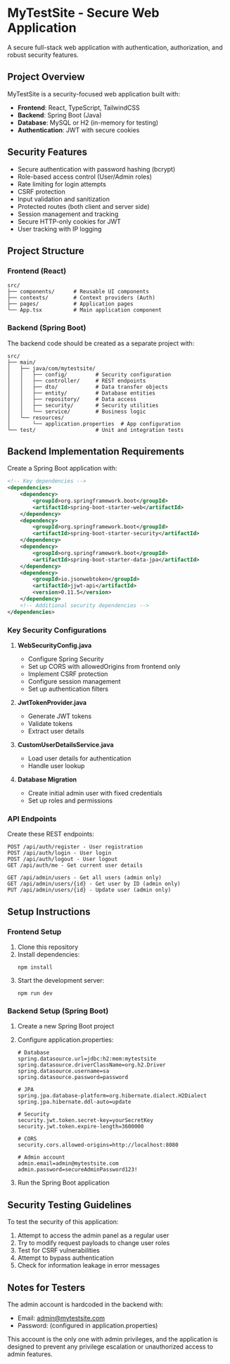 
# MyTestSite - Secure Web Application

A secure full-stack web application with authentication, authorization, and robust security features.

## Project Overview

MyTestSite is a security-focused web application built with:

- **Frontend**: React, TypeScript, TailwindCSS
- **Backend**: Spring Boot (Java)
- **Database**: MySQL or H2 (in-memory for testing)
- **Authentication**: JWT with secure cookies

## Security Features

- Secure authentication with password hashing (bcrypt)
- Role-based access control (User/Admin roles)
- Rate limiting for login attempts
- CSRF protection
- Input validation and sanitization
- Protected routes (both client and server side)
- Session management and tracking
- Secure HTTP-only cookies for JWT
- User tracking with IP logging

## Project Structure

### Frontend (React)

```
src/
├── components/      # Reusable UI components
├── contexts/        # Context providers (Auth)
├── pages/           # Application pages
└── App.tsx          # Main application component
```

### Backend (Spring Boot)

The backend code should be created as a separate project with:

```
src/
├── main/
│   ├── java/com/mytestsite/
│   │   ├── config/         # Security configuration
│   │   ├── controller/     # REST endpoints
│   │   ├── dto/            # Data transfer objects
│   │   ├── entity/         # Database entities
│   │   ├── repository/     # Data access
│   │   ├── security/       # Security utilities
│   │   └── service/        # Business logic
│   └── resources/
│       └── application.properties  # App configuration
└── test/                   # Unit and integration tests
```

## Backend Implementation Requirements

Create a Spring Boot application with:

```xml
<!-- Key dependencies -->
<dependencies>
    <dependency>
        <groupId>org.springframework.boot</groupId>
        <artifactId>spring-boot-starter-web</artifactId>
    </dependency>
    <dependency>
        <groupId>org.springframework.boot</groupId>
        <artifactId>spring-boot-starter-security</artifactId>
    </dependency>
    <dependency>
        <groupId>org.springframework.boot</groupId>
        <artifactId>spring-boot-starter-data-jpa</artifactId>
    </dependency>
    <dependency>
        <groupId>io.jsonwebtoken</groupId>
        <artifactId>jjwt-api</artifactId>
        <version>0.11.5</version>
    </dependency>
    <!-- Additional security dependencies -->
</dependencies>
```

### Key Security Configurations

1. **WebSecurityConfig.java**
   - Configure Spring Security
   - Set up CORS with allowedOrigins from frontend only
   - Implement CSRF protection
   - Configure session management
   - Set up authentication filters

2. **JwtTokenProvider.java**
   - Generate JWT tokens
   - Validate tokens
   - Extract user details

3. **CustomUserDetailsService.java**
   - Load user details for authentication
   - Handle user lookup

4. **Database Migration**
   - Create initial admin user with fixed credentials
   - Set up roles and permissions

### API Endpoints

Create these REST endpoints:

```
POST /api/auth/register - User registration
POST /api/auth/login - User login
POST /api/auth/logout - User logout
GET /api/auth/me - Get current user details

GET /api/admin/users - Get all users (admin only)
GET /api/admin/users/{id} - Get user by ID (admin only)
PUT /api/admin/users/{id} - Update user (admin only)
```

## Setup Instructions

### Frontend Setup

1. Clone this repository
2. Install dependencies:
   ```
   npm install
   ```
3. Start the development server:
   ```
   npm run dev
   ```

### Backend Setup (Spring Boot)

1. Create a new Spring Boot project
2. Configure application.properties:
   ```
   # Database
   spring.datasource.url=jdbc:h2:mem:mytestsite
   spring.datasource.driverClassName=org.h2.Driver
   spring.datasource.username=sa
   spring.datasource.password=password
   
   # JPA
   spring.jpa.database-platform=org.hibernate.dialect.H2Dialect
   spring.jpa.hibernate.ddl-auto=update
   
   # Security
   security.jwt.token.secret-key=yourSecretKey
   security.jwt.token.expire-length=3600000
   
   # CORS
   security.cors.allowed-origins=http://localhost:8080
   
   # Admin account
   admin.email=admin@mytestsite.com
   admin.password=secureAdminPassword123!
   ```

3. Run the Spring Boot application

## Security Testing Guidelines

To test the security of this application:

1. Attempt to access the admin panel as a regular user
2. Try to modify request payloads to change user roles
3. Test for CSRF vulnerabilities
4. Attempt to bypass authentication
5. Check for information leakage in error messages

## Notes for Testers

The admin account is hardcoded in the backend with:
- Email: admin@mytestsite.com
- Password: (configured in application.properties)

This account is the only one with admin privileges, and the application is designed to prevent any privilege escalation or unauthorized access to admin features.
